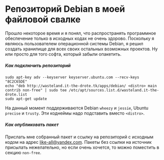 Репозиторий Debian в моей файловой свалке
=========================================

Прошло некоторое время и я понял, что распространять программное обеспечение только в исходных кодах не очень здорово. Поскольку я являюсь пользователем операционной системы Debian, я решил создать хранилище для всех своих остальных возможных проектов. Ну или просто для того софта, который забыли опакетить.

##### Как подключить репозиторий

    sudo apt-key adv --keyserver keyserver.ubuntu.com --recv-keys "8C2C65DE"
    echo "deb http://wasteland.it-the-drote.tk/apps/debian/ <distro> main contrib non-free" | sudo tee /etc/apt/sources.list.d/wasteland.it-the-drote.list
    sudo apt-get update

На данный момент поддерживаются Debian `wheezy` и `jessie`, Ubuntu `precise` и `trusty`. Эти коднеймы надо подставить вместо `<distro>`.

##### Как опубликовать пакет

Прислать мне собранный пакет и ссылку на репозиторий с исходным кодом на адрес <like-all@yandex.com>. Пакеты без ссылки на источник присылать нежелательно, но если очень хочется, то можно поместить в секцию `non-free`.
